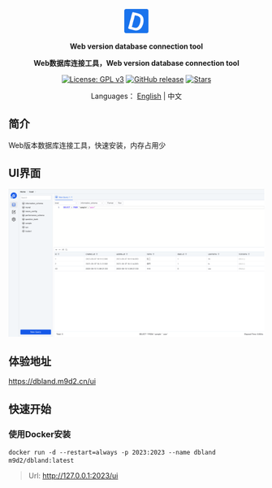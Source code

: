<p align="center"><a href="https://github.com/m9d2/dbland"><img src="https://github.com/m9d2/store/blob/main/img/logo.png?raw=true" alt="DBLAND" width="48" /></a></p>
<p align="center"><b>Web version database connection tool</b></p>
<p align="center"><b>Web数据库连接工具，Web version database connection tool</b></p>
<div align="center">
<p align="center">
  <a href="https://www.gnu.org/licenses/gpl-3.0.html"><img src="https://shields.io/github/license/m9d2/dbland?color=%231890FF" alt="License: GPL v3"></a>
  <a href="https://github.com/m9d2/dbland/releases"><img src="https://img.shields.io/github/v/release/m9d2/dbland" alt="GitHub release"></a>
  <a href="https://github.com/m9d2/dbland"><img src="https://img.shields.io/github/stars/m9d2/dbland?color=%231890FF&style=flat-square" alt="Stars"></a>

Languages： [English](README.md) | 中文
</p>
</div>



## 简介
Web版本数据库连接工具，快速安装，内存占用少

## UI界面

![UI界面](https://github.com/m9d2/store/blob/main/img/iShot_2023-09-15_12.07.03.png)


## 体验地址
https://dbland.m9d2.cn/ui

## 快速开始
### 使用Docker安装

```
docker run -d --restart=always -p 2023:2023 --name dbland m9d2/dbland:latest
```
> Url: http://127.0.0.1:2023/ui
